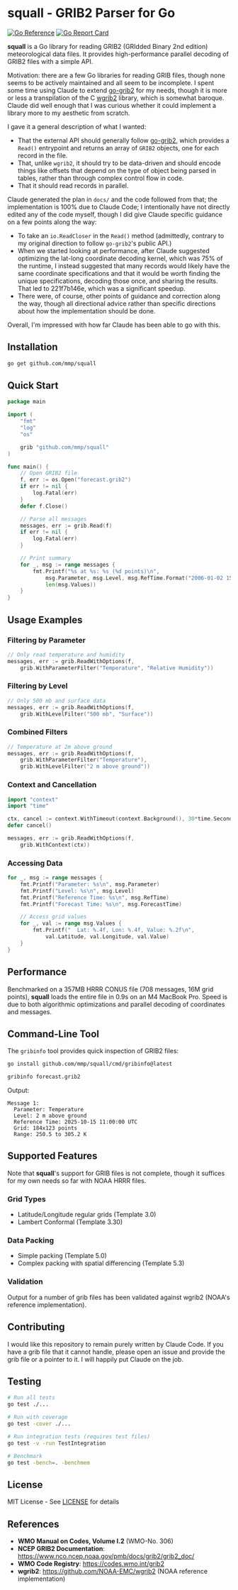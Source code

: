# squall - GRIB2 Parser for Go

[![Go Reference](https://pkg.go.dev/badge/github.com/mmp/squall.svg)](https://pkg.go.dev/github.com/mmp/squall)
[![Go Report Card](https://goreportcard.com/badge/github.com/mmp/squall)](https://goreportcard.com/report/github.com/mmp/squall)

**squall** is a Go library for reading GRIB2 (GRIdded Binary 2nd edition) meteorological data files.
It provides high-performance parallel decoding of GRIB2 files with a simple API.

Motivation: there are a few Go libraries for reading GRIB files, though none seems to be actively maintained and all seem to be incomplete. I spent some time using Claude to extend [go-grib2](https://github.com/amsokol/go-grib2) for my needs, though it is more or less a transpilation of the C [wgrib2](https://github.com/NOAA-EMC/wgrib2) library, which is somewhat baroque.
Claude did well enough that I was curious whether it could implement a library more to my aesthetic from scratch.

I gave it a general description of what I wanted:
- That the external API should generally follow [go-grib2](https://github.com/amsokol/go-grib2), which provides a `Read()` entrypoint and returns an array of `GRIB2` objects, one for each record in the file.
- That, unlike `wgrib2`, it should try to be data-driven and should encode things like offsets that depend on the type of object being parsed in tables, rather than through complex control flow in code.
- That it should read records in parallel.

Claude generated the plan in `docs/` and the code followed from that; the implementation is 100% due to Claude Code; I intentionally have not directly edited any of the code myself, though I did give Claude specific guidance on a few points along the way:
- To take an `io.ReadCloser` in the `Read()` method (admittedly, contrary to my original direction to follow `go-grib2`'s public API.)
- When we started looking at performance, after Claude suggested optimizing the lat-long coordinate decoding kernel, which was 75% of the runtime, I instead suggested that many records would likely have the same coordinate specifications and that it would be worth finding the unique specifications, decoding those once, and sharing the results. That led to 221f7b146e, which was a significant speedup.
- There were, of course, other points of guidance and correction along the way, though all directional advice rather than specific directions about how the implementation should be done.

Overall, I'm impressed with how far Claude has been able to go with this.

## Installation

```bash
go get github.com/mmp/squall
```

## Quick Start

```go
package main

import (
    "fmt"
    "log"
    "os"

    grib "github.com/mmp/squall"
)

func main() {
    // Open GRIB2 file
    f, err := os.Open("forecast.grib2")
    if err != nil {
        log.Fatal(err)
    }
    defer f.Close()

    // Parse all messages
    messages, err := grib.Read(f)
    if err != nil {
        log.Fatal(err)
    }

    // Print summary
    for _, msg := range messages {
        fmt.Printf("%s at %s: %s (%d points)\n",
            msg.Parameter, msg.Level, msg.RefTime.Format("2006-01-02 15:04"),
            len(msg.Values))
    }
}
```

## Usage Examples

### Filtering by Parameter

```go
// Only read temperature and humidity
messages, err := grib.ReadWithOptions(f,
    grib.WithParameterFilter("Temperature", "Relative Humidity"))
```

### Filtering by Level

```go
// Only 500 mb and surface data
messages, err := grib.ReadWithOptions(f,
    grib.WithLevelFilter("500 mb", "Surface"))
```

### Combined Filters

```go
// Temperature at 2m above ground
messages, err := grib.ReadWithOptions(f,
    grib.WithParameterFilter("Temperature"),
    grib.WithLevelFilter("2 m above ground"))
```

### Context and Cancellation

```go
import "context"
import "time"

ctx, cancel := context.WithTimeout(context.Background(), 30*time.Second)
defer cancel()

messages, err := grib.ReadWithOptions(f,
    grib.WithContext(ctx))
```

### Accessing Data

```go
for _, msg := range messages {
    fmt.Printf("Parameter: %s\n", msg.Parameter)
    fmt.Printf("Level: %s\n", msg.Level)
    fmt.Printf("Reference Time: %s\n", msg.RefTime)
    fmt.Printf("Forecast Time: %s\n", msg.ForecastTime)

    // Access grid values
    for _, val := range msg.Values {
        fmt.Printf("  Lat: %.4f, Lon: %.4f, Value: %.2f\n",
            val.Latitude, val.Longitude, val.Value)
    }
}
```

## Performance

Benchmarked on a 357MB HRRR CONUS file (708 messages, 16M grid points), **squall** loads the entire file in 0.9s on an M4 MacBook Pro. Speed is due to both algorithmic optimizations and parallel decoding of coordinates and messages.

## Command-Line Tool

The `gribinfo` tool provides quick inspection of GRIB2 files:

```bash
go install github.com/mmp/squall/cmd/gribinfo@latest

gribinfo forecast.grib2
```

Output:
```
Message 1:
  Parameter: Temperature
  Level: 2 m above ground
  Reference Time: 2025-10-15 11:00:00 UTC
  Grid: 184x123 points
  Range: 250.5 to 305.2 K
```

## Supported Features

Note that **squall**'s support for GRIB files is not complete, though it suffices for my own needs so far with NOAA HRRR files.

### Grid Types
- Latitude/Longitude regular grids (Template 3.0)
- Lambert Conformal (Template 3.30)

### Data Packing
- Simple packing (Template 5.0)
- Complex packing with spatial differencing (Template 5.3)

### Validation

Output for a number of grib files has been validated against wgrib2 (NOAA's reference implementation).

## Contributing

I would like this repository to remain purely written by Claude Code.
If you have a grib file that it cannot handle, please open an issue and provide the grib file or a pointer to it.
I will happily put Claude on the job.

## Testing

```bash
# Run all tests
go test ./...

# Run with coverage
go test -cover ./...

# Run integration tests (requires test files)
go test -v -run TestIntegration

# Benchmark
go test -bench=. -benchmem
```

## License

MIT License - See [LICENSE](LICENSE) for details

## References

- **WMO Manual on Codes, Volume I.2** (WMO-No. 306)
- **NCEP GRIB2 Documentation**: https://www.nco.ncep.noaa.gov/pmb/docs/grib2/grib2_doc/
- **WMO Code Registry**: https://codes.wmo.int/grib2
- **wgrib2**: https://github.com/NOAA-EMC/wgrib2 (NOAA reference implementation)

